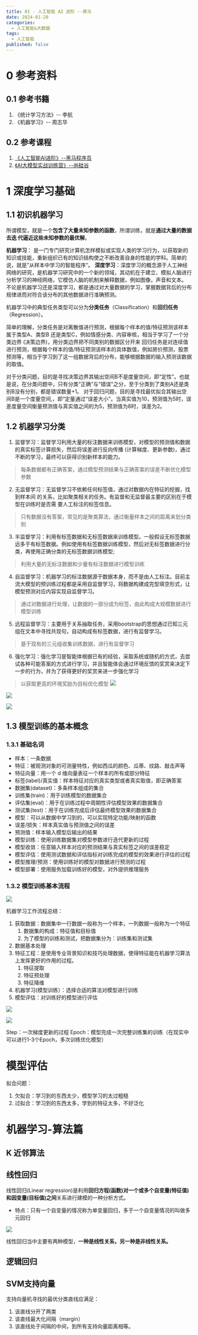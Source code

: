 ```yaml
---
title: 01 - 人工智能 AI 进阶 --黑马
date: 2024-01-20
categories:
  - 人工智能&大数据
tags:
  - 人工智能
published: false
---
```

# 0 参考资料

## 0.1 参考书籍
1. 《统计学习方法》-- 李航
2. 《机器学习》-- 周志华
 
## 0.2 参考课程

1. [《人工智能AI进阶》--黑马程序员](https://www.itheima.com/course/pythonaitext.html)
2. [《AI大模型实战训练营》--尚硅谷](http://www.atguigu.com/ai/)

# 1 深度学习基础

## 1.1 初识机器学习
所谓模型，就是一个**包含了大量未知参数的函数**，所谓训练，就是**通过大量的数据去迭 代逼近这些未知参数的最优解**。

**机器学习**： 是一门专门研究计算机怎样模拟或实现人类的学习行为，以获取新的知识或技能，重新组织已有的知识结构使之不断改善自身的性能的学科。简单的说，就是”从样本中学习的智能程序“。
**深度学习**：深度学习的概念源于人工神经网络的研究，是机器学习研究中的一个新的领域，其动机在于建立、模拟人脑进行分析学习的神经网络，它模仿人脑的机制来解释数据，例如图像，声音和文本。
不论是机器学习还是深度学习，都是通过对大量数据的学习，掌握数据背后的分布规律进而对符合该分布的其他数据进行准确预测。

机器学习中的典型任务类型可以分为**分类任务**（Classification）和**回归任务**（Regression）。

简单的理解，分类任务是对离散值进行预测，根据每个样本的值/特征预测该样本属于类型A、类型B 还是类型C，例如情感分类、内容审核，相当于学习了一个分类边界 (决策边界)，用分类边界把不同类别的数据区分开来
回归任务是对连续值进行预测，根据每个样本的值/特征预测该样本的具体数值，例如房价预测，股票预测等，相当于学习到了这一组数据背后的分布，能够根据数据的输入预测该数据的取值。

对于分类问题，目的是寻找决策边界其输出空间B不是度量空间，即“定性”。也就是说，在分类问题中，只有分类“正确”与“错误”之分，至于分类到了类别A还是类别B没有分别，都是错误数量+1。
对于回归问题，目的是寻找最优拟合其输出空间B是一个度量空间,，即“定量通过“误差大小”。当真实值为10，预测值为5时，误差度量空间衡量预测值与真实值之间的为5，预测值为8时，误差为2。

## 1.2 机器学习分类

1. 监督学习：监督学习利用大量的标注数据来训练模型，对模型的预测值和数据的真实标签计算损失，然后将误差进行反向传播 (计算梯度、更新参数)，通过不断的学习，最终可以获得识别新样本的能力。
> 每条数据都有正确答案，通过模型预测结果与正确答案的误差不断优化模型参数

2. 无监督学习：无监督学习不依赖任何标签值，通过对数据内在特征的挖掘，找到样本间 的关系，比如聚类相关的任务。有监督和无监督最主要的区别在于模型在训练时是否需 要人工标注的标签信息。
> 只有数据没有答案，常见的是聚类算法，通过衡量样本之间的距离来划分类别

3. 半监督学习：利用有标签数据和无标签数据来训练模型。一般假设无标签数据远多于有标签数据。例如使用有标签数据训练模型，然后对无标签数据进行分类，再使用正确分类的无标签数据训练模型;
> 利用大量的无标注数据和少量有标注数据进行模型训练

4. 自监督学习：机器学习的标注数据源于数据本身，而不是由人工标注。目前主流大模型的预训练过程都是采用自监督学习，将数据构建成完型填空形式，让模型预测对应内容实现自监督学习。
> 通过对数据进行处理，让数据的一部分成为标签，由此构成大规模数据进行模型训练

5. 远程监督学习：主要用于关系抽取任务，采用bootstrap的思想通过已知三元组在文本中寻找共现句，自动构成有标签数据，进行有监督学习。
> 基于现有的三元组收集训练数据，进行有监督学习

6. 强化学习：强化学习是智能体根据已有的经验，采取系统或随机的方式，去尝试各种可能答案的方式进行学习，并且智能体会通过环境反馈的奖赏来决定下一步的行为，并为了获得更好的奖赏来进一步强化学习
> 以获取更高的环境奖励为目标优化模型
![](https://raw.githubusercontent.com/BaihlUp/Figurebed/master/2023/20240120140420.png)

![](https://raw.githubusercontent.com/BaihlUp/Figurebed/master/2023/20240120140321.png)

![](https://raw.githubusercontent.com/BaihlUp/Figurebed/master/2023/20240120140505.png)

## 1.3 模型训练的基本概念
### 1.3.1 基础名词

- 样本：一条数据
- 特征：被观测对象的可测量特性，例如西瓜的颜色、瓜蒂、纹路、敲击声等
- 特征向量：用一个 d 维向量表征一个样本的所有或部分特征
- 标签(label)/真实值：样本特征对应的真实类型或者真实取值，即正确答案
- 数据集(dataset)：多条样本组成的集合
- 训练集(train)：用于训练模型的数据集合
- 评估集(eval)：用于在训练过程中周期性评估模型效果的数据集合
- 测试集(test)：用于在训练完成后评估最终模型效果的数据集合
- 模型：可以从数据中学习到的，可以实现特定功能/映射的函数
- 误差/损失：样本真实值与预测值之间的误差
- 预测值：样本输入模型后输出的结果
- 模型训练：使用训练数据集对模型参数进行迭代更新的过程
- 模型收敛：任意输入样本对应的预测结果与真实标签之间的误差稳定
- 模型评估：使用测试数据和评估指标对训练完成的模型的效果进行评估的过程
- 模型推理/预测：使用训练好的模型对数据进行预测的过程
- 模型部署：使用服务加载训练好的模型，对外提供推理服务

### 1.3.2 模型训练基本流程

![](https://raw.githubusercontent.com/BaihlUp/Figurebed/master/2023/20240120135258.png)

机器学习工作流程总结：
1. 获取数据：数据集中一行数据一般称为一个样本，一列数据一般称为一个特征
	1. 数据集的构成：特征值和目标值
	2. 为了模型的训练和测试，把数据集分为：训练集和测试集
2. 数据基本处理
3. 特征工程：是使用专业背景知识和技巧处理数据，使得特征能在机器学习算法上发挥更好的作用的过程。
	1. 特征提取
	2. 特征预处理
	3. 特征降维
4. 机器学习(模型训练）：选择合适的算法对模型进行训练
5. 模型评估：对训练好的模型进行评估

![](https://raw.githubusercontent.com/BaihlUp/Figurebed/master/2023/Pasted%20image%2020240125102358.png)


![](https://raw.githubusercontent.com/BaihlUp/Figurebed/master/2023/20240125102600.png)

Step：一次梯度更新的过程
Epoch：模型完成一次完整训练集的训练（在现实中可以进行1-3个Epoch，多次训练优化模型）


# 模型评估

拟合问题：
1. 欠拟合：学习到的东西太少，模型学习的太过粗糙
2. 过拟合：学习到的东西太多，学到的特征太多，不好泛化

# 机器学习-算法篇
## K 近邻算法

## 线性回归
线性回归(Linear regression)是利用**回归方程(函数)**对**一个或多个自变量(特征值)和因变量(目标值)之间**关系进行建模的一种分析方式。
- 特点：只有一个自变量的情况称为单变量回归，多于一个自变量情况的叫做多元回归

![](https://raw.githubusercontent.com/BaihlUp/Figurebed/master/2023/20240121142137.png)

线性回归当中主要有两种模型，**一种是线性关系，另一种是非线性关系。**




## 逻辑回归

## SVM支持向量
支持向量机寻找的最优分类直线应满足：
1. 该直线分开了两类
2. 该直线最大化间隔（margin）
3. 该直线处于间隔的中间，到所有支持向量距离相等。